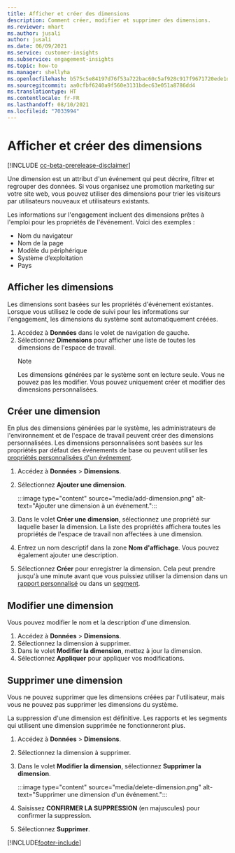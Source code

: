 ```yaml
---
title: Afficher et créer des dimensions
description: Comment créer, modifier et supprimer des dimensions.
ms.reviewer: mhart
ms.author: jusali
author: jusali
ms.date: 06/09/2021
ms.service: customer-insights
ms.subservice: engagement-insights
ms.topic: how-to
ms.manager: shellyha
ms.openlocfilehash: b575c5e84197d76f53a722bac60c5af928c917f9671720ede1de38c4a7478be4
ms.sourcegitcommit: aa0cfbf6240a9f560e3131bdec63e051a8786dd4
ms.translationtype: HT
ms.contentlocale: fr-FR
ms.lasthandoff: 08/10/2021
ms.locfileid: "7033994"
---
```

# <a name="view-and-create-dimensions"></a>Afficher et créer des dimensions

[!INCLUDE [cc-beta-prerelease-disclaimer](includes/cc-beta-prerelease-disclaimer.md)]

Une dimension est un attribut d'un événement qui peut décrire, filtrer et regrouper des données. Si vous organisez une promotion marketing sur votre site web, vous pouvez utiliser des dimensions pour trier les visiteurs par utilisateurs nouveaux et utilisateurs existants.  

Les informations sur l'engagement incluent des dimensions prêtes à l'emploi pour les propriétés de l'événement. Voici des exemples :

- Nom du navigateur
- Nom de la page
- Modèle du périphérique
- Système d’exploitation
- Pays

## <a name="view-dimensions"></a>Afficher les dimensions

Les dimensions sont basées sur les propriétés d'événement existantes. Lorsque vous utilisez le code de suivi pour les informations sur l'engagement, les dimensions du système sont automatiquement créées.

1. Accédez à **Données** dans le volet de navigation de gauche. 
1. Sélectionnez **Dimensions** pour afficher une liste de toutes les dimensions de l'espace de travail. 
   > [!NOTE]
   > Les dimensions générées par le système sont en lecture seule. Vous ne pouvez pas les modifier. Vous pouvez uniquement créer et modifier des dimensions personnalisées.

## <a name="create-a-dimension"></a>Créer une dimension

En plus des dimensions générées par le système, les administrateurs de l'environnement et de l'espace de travail peuvent créer des dimensions personnalisées. Les dimensions personnalisées sont basées sur les propriétés par défaut des événements de base ou peuvent utiliser les [propriétés personnalisées d'un événement](advanced-SDK-implementation.md).

1. Accédez à **Données** > **Dimensions**.
1. Sélectionnez **Ajouter une dimension**.

   :::image type="content" source="media/add-dimension.png" alt-text="Ajouter une dimension à un événement.":::

1. Dans le volet **Créer une dimension**, sélectionnez une propriété sur laquelle baser la dimension. La liste des propriétés affichera toutes les propriétés de l'espace de travail non affectées à une dimension.
1. Entrez un nom descriptif dans la zone **Nom d'affichage**. Vous pouvez également ajouter une description.
1. Sélectionnez **Créer** pour enregistrer la dimension. Cela peut prendre jusqu'à une minute avant que vous puissiez utiliser la dimension dans un [rapport personnalisé](custom-reports.md) ou dans un [segment](segments.md). 

## <a name="edit-a-dimension"></a>Modifier une dimension

Vous pouvez modifier le nom et la description d'une dimension.

1. Accédez à **Données** > **Dimensions**.
1. Sélectionnez la dimension à supprimer.
1. Dans le volet **Modifier la dimension**, mettez à jour la dimension.
1. Sélectionnez **Appliquer** pour appliquer vos modifications.

## <a name="delete-a-dimension"></a>Supprimer une dimension

Vous ne pouvez supprimer que les dimensions créées par l'utilisateur, mais vous ne pouvez pas supprimer les dimensions du système.

La suppression d'une dimension est définitive. Les rapports et les segments qui utilisent une dimension supprimée ne fonctionneront plus. 

1. Accédez à **Données** > **Dimensions**.
1. Sélectionnez la dimension à supprimer.
1. Dans le volet **Modifier la dimension**, sélectionnez **Supprimer la dimension**.

   :::image type="content" source="media/delete-dimension.png" alt-text="Supprimer une dimension d'un événement.":::

1. Saisissez **CONFIRMER LA SUPPRESSION** (en majuscules) pour confirmer la suppression. 
1. Sélectionnez **Supprimer**.

[!INCLUDE[footer-include](../includes/footer-banner.md)]
